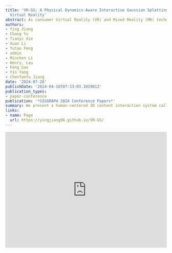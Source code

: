 ```yaml
---
title: 'VR-GS: A Physical Dynamics-Aware Interactive Gaussian Splatting System in
  Virtual Reality'
abstract: As consumer Virtual Reality (VR) and Mixed Reality (MR) technologies gain momentum, there's a growing focus on the development of engagements with 3D virtual content. Unfortunately, traditional techniques for content creation, editing, and interaction within these virtual spaces are fraught with difficulties. They tend to be not only engineering-intensive but also require extensive expertise, which adds to the frustration and inefficiency in virtual object manipulation. Our proposed VR-GS system represents a leap forward in human-centered 3D content interaction, offering a seamless and intuitive user experience. By developing a physical dynamics-aware interactive Gaussian Splatting in a Virtual Reality setting, and constructing a highly efficient two-level embedding strategy alongside deformable body simulations, VR-GS ensures real-time execution with highly realistic dynamic responses. The components of our Virtual Reality system are designed for high efficiency and effectiveness, starting from detailed scene reconstruction and object segmentation, advancing through multi-view image in-painting, and extending to interactive physics-based editing. The system also incorporates real-time deformation embedding and dynamic shadow casting, ensuring a comprehensive and engaging virtual experience.
authors:
- Ying Jiang
- Chang Yu
- Tianyi Xie
- Xuan Li
- Yutao Feng
- admin
- Minchen Li
- Henry, Lau
- Feng Gao
- Yin Yang
- Chenfanfu Jiang
date: '2024-07-28'
publishDate: '2024-04-16T07:13:03.101901Z'
publication_types:
- paper-conference
publication: '*SIGGRAPH 2024 Conference Papers*'
summary: We present a human-centered 3D content interaction system called VR-GS. VR-GS ensures real-time execution with highly realistic dynamic responses.
links:
- name: Page
  url: https://yingjiang96.github.io/VR-GS/  
---
```


<p align="center">
<iframe width="100%" height="360" src="https://www.youtube.com/embed/fovZlYSMhAI?si=hptCh9SkFcQBJw4M" title="YouTube video player" frameborder="0" allow="accelerometer; autoplay; clipboard-write; encrypted-media; gyroscope; picture-in-picture; web-share" referrerpolicy="strict-origin-when-cross-origin" allowfullscreen></iframe>
</p>
